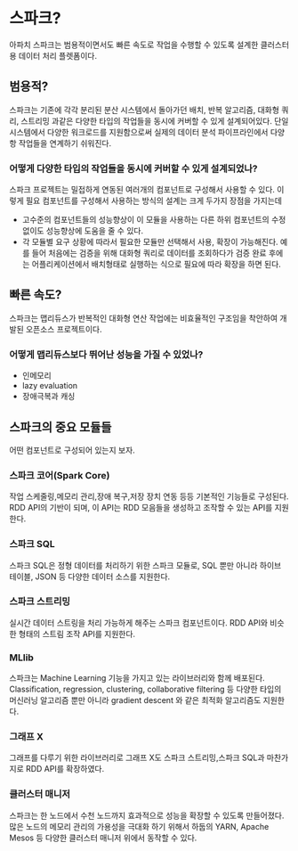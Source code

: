 # 스파크?
아파치 스파크는 범용적이면서도 빠른 속도로 작업을 수행할 수 있도록 설계한 클러스터용 데이터 처리 플렛폼이다.

## 범용적?
스파크는 기존에 각각 분리된 분산 시스템에서 돌아가던 배치, 반복 알고리즘, 대화형 쿼리, 스트리밍 과같은 다양한 타입의 작업들을 동시에 커버할 수 있게 설계되어있다. 단일 시스템에서 다양한 워크로드를
지원함으로써 실제의 데이터 분석 파이프라인에서 다양항 작업들을 연계하기 쉬워진다.

### 어떻게 다양한 타입의 작업들을 동시에 커버할 수 있게 설계되었나?
스파크 프로젝트는 밀접하게 연동된 여러개의 컴포넌트로 구성해서 사용할 수 있다.
이렇게 필요 컴포넌트를 구성해서 사용하는 방식의 설계는 크게 두가지 장점을 가지는데
- 고수준의 컴포넌트들의 성능향상이 이 모듈을 사용하는 다른 하위 컴포넌트의 수정없이도 성능향상에 도움을 줄 수 있다.
- 각 모듈별 요구 상황에 따라서 필요한 모듈만 선택해서 사용, 확장이 가능해진다. 예를 들어 처음에는 검증을 위해 대화형 쿼리로 데이터를 조회하다가 검증 완료 후에는 어플리케이션에서 배치형태로 실행하는 식으로
 필요에 따라 확장을 하면 된다.


## 빠른 속도?
스파크는 맵리듀스가 반복적인 대화형 연산 작업에는 비효율적인 구조임을 착안하여 개발된 오픈소스 프로젝트이다.

### 어떻게 맵리듀스보다 뛰어난 성능을 가질 수 있었나?
- 인메모리
- lazy evaluation
- 장애극복과 캐싱


## 스파크의 중요 모듈들
어떤 컴포넌트로 구성되어 있는지 보자.

### 스파크 코어(Spark Core)
작업 스케줄링,메모리 관리,장애 복구,저장 장치 연동 등등 기본적인 기능들로 구성된다. RDD API의 기반이 되며, 이 API는 RDD 모음들을 생성하고 조작할 수 있는 API를 지원한다.

### 스파크 SQL
스파크 SQL은 정형 데이터를 처리하기 위한 스파크 모듈로, SQL 뿐만 아니라 하이브 테이블, JSON 등 다양한 데이터 소스를 지원한다.

### 스파크 스트리밍
실시간 데이터 스트링을 처리 가능하게 해주는 스파크 컴포넌트이다. RDD API와 비슷한 형태의 스트림 조작 API를 지원한다.

### MLlib
스파크는 Machine Learning 기능을 가지고 있는 라이브러리와 함께 배포된다. Classification, regression, clustering, collaborative filtering 등
다양한 타입의 머신러닝 알고리즘 뿐만 아니라 gradient descent 와 같은 최적화 알고리즘도 지원한다.

### 그래프 X
그래프를 다루기 위한 라이브러리로 그래프 X도 스파크 스트리밍,스파크 SQL과 마찬가지로 RDD API를 확장하였다.

### 클러스터 매니저
스파크는 한 노드에서 수천 노드까지 효과적으로 성능을 확장할 수 있도록 만들어졌다. 많은 노드의 메모리 관리의 가용성을 극대화 하기 위해서 하둡의 YARN, Apache Mesos 등 다양한 클러스터 매니저
위에서 동작할 수 있다.



